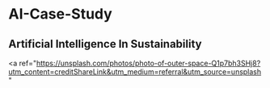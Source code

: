 # AI-Case-Study
## Artificial Intelligence In Sustainability

<p align="center">
  
<a ref="https://unsplash.com/photos/photo-of-outer-space-Q1p7bh3SHj8?utm_content=creditShareLink&utm_medium=referral&utm_source=unsplash"
